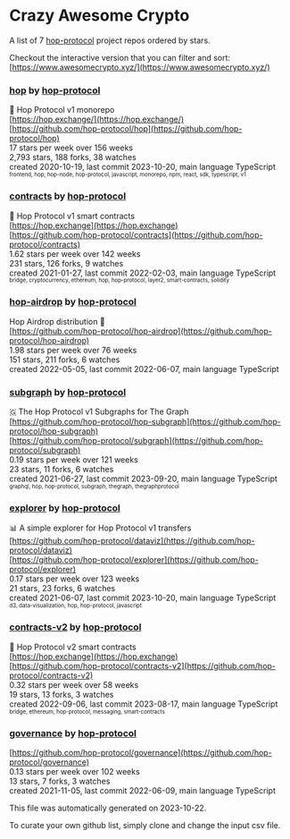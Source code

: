# Crazy Awesome Crypto
A list of 7 [hop-protocol](https://github.com/hop-protocol) project repos ordered by stars.  

Checkout the interactive version that you can filter and sort: 
[https://www.awesomecrypto.xyz/](https://www.awesomecrypto.xyz/)  


### [hop](https://github.com/hop-protocol/hop) by [hop-protocol](https://github.com/hop-protocol)  
🐰 Hop Protocol v1 monorepo  
[https://hop.exchange/](https://hop.exchange/)  
[https://github.com/hop-protocol/hop](https://github.com/hop-protocol/hop)  
17 stars per week over 156 weeks  
2,793 stars, 188 forks, 38 watches  
created 2020-10-19, last commit 2023-10-20, main language TypeScript  
<sub><sup>frontend, hop, hop-node, hop-protocol, javascript, monorepo, npm, react, sdk, typescript, v1</sup></sub>


### [contracts](https://github.com/hop-protocol/contracts) by [hop-protocol](https://github.com/hop-protocol)  
🐰 Hop Protocol v1 smart contracts  
[https://hop.exchange](https://hop.exchange)  
[https://github.com/hop-protocol/contracts](https://github.com/hop-protocol/contracts)  
1.62 stars per week over 142 weeks  
231 stars, 126 forks, 9 watches  
created 2021-01-27, last commit 2022-02-03, main language TypeScript  
<sub><sup>bridge, cryptocurrency, ethereum, hop, hop-protocol, layer2, smart-contracts, solidity</sup></sub>


### [hop-airdrop](https://github.com/hop-protocol/hop-airdrop) by [hop-protocol](https://github.com/hop-protocol)  
Hop Airdrop distribution 🐰  
[https://github.com/hop-protocol/hop-airdrop](https://github.com/hop-protocol/hop-airdrop)  
1.98 stars per week over 76 weeks  
151 stars, 211 forks, 6 watches  
created 2022-05-05, last commit 2022-06-07, main language TypeScript  


### [subgraph](https://github.com/hop-protocol/subgraph) by [hop-protocol](https://github.com/hop-protocol)  
🇬 The Hop Protocol v1 Subgraphs for The Graph  
[https://github.com/hop-protocol/hop-subgraph](https://github.com/hop-protocol/hop-subgraph)  
[https://github.com/hop-protocol/subgraph](https://github.com/hop-protocol/subgraph)  
0.19 stars per week over 121 weeks  
23 stars, 11 forks, 6 watches  
created 2021-06-27, last commit 2023-09-20, main language TypeScript  
<sub><sup>graphql, hop, hop-protocol, subgraph, thegraph, thegraphprotocol</sup></sub>


### [explorer](https://github.com/hop-protocol/explorer) by [hop-protocol](https://github.com/hop-protocol)  
📊 A simple explorer for Hop Protocol v1 transfers  
[https://github.com/hop-protocol/dataviz](https://github.com/hop-protocol/dataviz)  
[https://github.com/hop-protocol/explorer](https://github.com/hop-protocol/explorer)  
0.17 stars per week over 123 weeks  
21 stars, 23 forks, 6 watches  
created 2021-06-07, last commit 2023-10-20, main language TypeScript  
<sub><sup>d3, data-visualization, hop, hop-protocol, javascript</sup></sub>


### [contracts-v2](https://github.com/hop-protocol/contracts-v2) by [hop-protocol](https://github.com/hop-protocol)  
🐇 Hop Protocol v2 smart contracts  
[https://hop.exchange](https://hop.exchange)  
[https://github.com/hop-protocol/contracts-v2](https://github.com/hop-protocol/contracts-v2)  
0.32 stars per week over 58 weeks  
19 stars, 13 forks, 3 watches  
created 2022-09-06, last commit 2023-08-17, main language TypeScript  
<sub><sup>bridge, ethereum, hop-protocol, messaging, smart-contracts</sup></sub>


### [governance](https://github.com/hop-protocol/governance) by [hop-protocol](https://github.com/hop-protocol)  
  
[https://github.com/hop-protocol/governance](https://github.com/hop-protocol/governance)  
0.13 stars per week over 102 weeks  
13 stars, 7 forks, 3 watches  
created 2021-11-05, last commit 2022-06-09, main language TypeScript  


This file was automatically generated on 2023-10-22.  

To curate your own github list, simply clone and change the input csv file.  